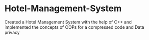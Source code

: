 # Hotel-Management-System
Created a Hotel Management System with the help of C++ and implemented the concepts of OOPs for a compressed code and Data privacy
